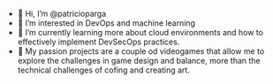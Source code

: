 - 👋 Hi, I’m @patricioparga
- 👀 I’m interested in DevOps and machine learning
- 🌱 I’m currently learning more about cloud environments and how to effectively implement DevSecOps practices.
- 💞️ My passion projects are a couple od videogames that allow me to explore the challenges in game design and balance, more than the technical challenges of cofing and creating art.

<!---
patricioparga/patricioparga is a ✨ special ✨ repository because its `README.md` (this file) appears on your GitHub profile.
You can click the Preview link to take a look at your changes.
--->
